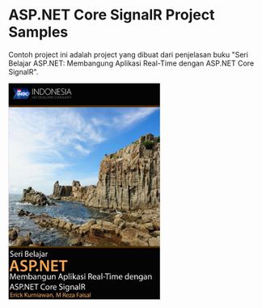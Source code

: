 # ASP.NET Core SignalR Project Samples

Contoh project ini adalah project yang dibuat dari penjelasan buku "Seri Belajar ASP.NET: Membangung Aplikasi Real-Time dengan ASP.NET Core SignalR".

<img src="https://github.com/rezafaisal/ASPNETCoreSignalR/blob/master/images/Capture.JPG" alt="Seri Belajar ASP.NET: Membangung Aplikasi Real-Time dengan ASP.NET Core SignalR" width="300">
